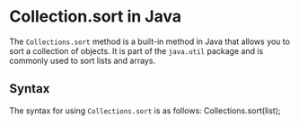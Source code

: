# Collection.sort in Java

The `Collections.sort` method is a built-in method in Java that allows you to sort a collection of objects. It is part of the `java.util` package and is commonly used to sort lists and arrays.

## Syntax

The syntax for using `Collections.sort` is as follows:
Collections.sort(list);
